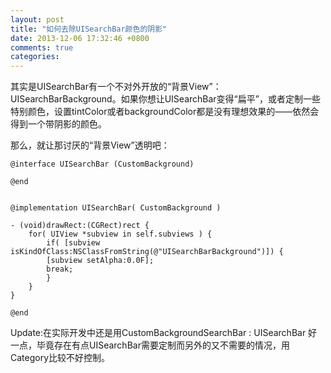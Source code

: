 ```yaml
---
layout: post
title: "如何去除UISearchBar颜色的阴影"
date: 2013-12-06 17:32:46 +0800
comments: true
categories: 
---
```


其实是UISearchBar有一个不对外开放的“背景View”：UISearchBarBackground。如果你想让UISearchBar变得“扁平”，或者定制一些特别颜色，设置tintColor或者backgroundColor都是没有理想效果的——依然会得到一个带阴影的颜色。

那么，就让那讨厌的“背景View”透明吧：
	
	@interface UISearchBar (CustomBackground)

	@end
	
	
	@implementation UISearchBar( CustomBackground )
	
	- (void)drawRect:(CGRect)rect {
    	for( UIView *subview in self.subviews ) {
        	if( [subview isKindOfClass:NSClassFromString(@"UISearchBarBackground")]) {
            [subview setAlpha:0.0F];
            break;
        	}
    	}
	}
	
	@end

Update:在实际开发中还是用CustomBackgroundSearchBar : UISearchBar 好一点，毕竟存在有点UISearchBar需要定制而另外的又不需要的情况，用Category比较不好控制。